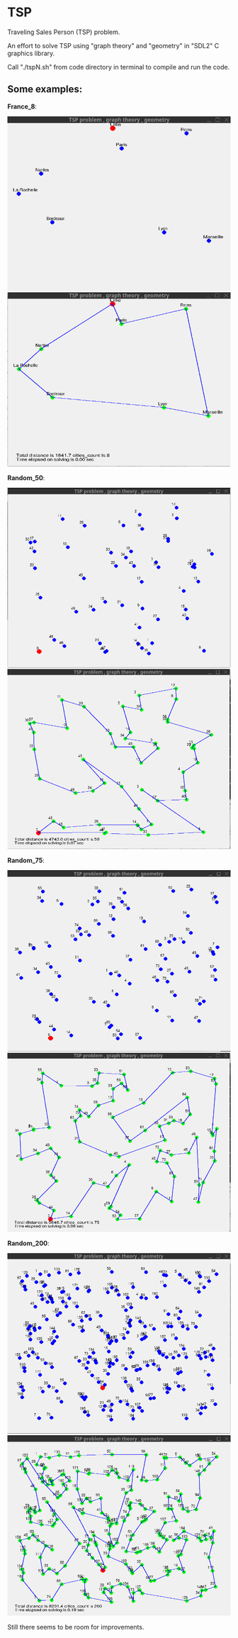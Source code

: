 # TSP

Traveling Sales Person (TSP) problem.

An effort to solve TSP using "graph theory" and "geometry" in "SDL2" C graphics library.

Call "./tspN.sh" from code directory in terminal to compile and run the code.

## Some examples:

**France_8**:

![France_8](Images/France_8_problem.png)
![France_8_solution](Images/France_8_solution.png)

**Random_50**:

![Random_50](Images/Random_50_problem.png)
![Random_50_solution](Images/Random_50_solution.png)

**Random_75**:

![Random_75](Images/Random_75_problem.png)
![Random_75_solution](Images/Random_75_solution.png)

**Random_200**:

![Random_200](Images/Random_200_problem.png)
![Random_200_solution](Images/Random_200_solution.png)


Still there seems to be room for improvements.
